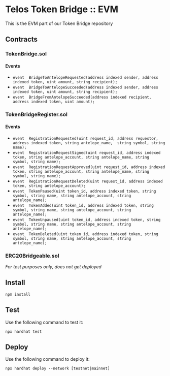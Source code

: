 # Telos Token Bridge :: EVM

This is the EVM part of our Token Bridge repository

## Contracts

### TokenBridge.sol

#### Events

- `event  BridgeToAntelopeRequested(address indexed sender, address indexed token, uint amount, string recipient);`
- `event  BridgeToAntelopeSucceeded(address indexed sender, address indexed token, uint amount, string recipient);`
- `event  BridgeFromAntelopeSucceeded(address indexed recipient, address indexed token, uint amount);`

### TokenBridgeRegister.sol

#### Events

- `event  RegistrationRequested(uint request_id, address requestor, address indexed token, string antelope_name,  string symbol, string name);`
- `event  RegistrationRequestSigned(uint request_id, address indexed token, string antelope_account, string antelope_name, string symbol, string name);`
- `event  RegistrationRequestApproved(uint request_id, address indexed token, string antelope_account, string antelope_name, string symbol, string name);`
- `event  RegistrationRequestDeleted(uint request_id, address indexed token, string antelope_account);`
- `event  TokenPaused(uint token_id, address indexed token, string symbol, string name, string antelope_account, string antelope_name);`
- `event  TokenAdded(uint token_id, address indexed token, string symbol, string name, string antelope_account, string antelope_name);`
- `event  TokenUnpaused(uint token_id, address indexed token, string symbol, string name, string antelope_account, string antelope_name);`
- `event  TokenDeleted(uint token_id, address indexed token, string symbol, string name, string antelope_account, string antelope_name);`

### ERC20Bridgeable.sol

_For test purposes only, does not get deployed_

## Install

`npm install`

## Test

Use the following command to test it:

`npx hardhat test`

## Deploy

Use the following command to deploy it:

`npx hardhat deploy --network [testnet|mainnet]`
